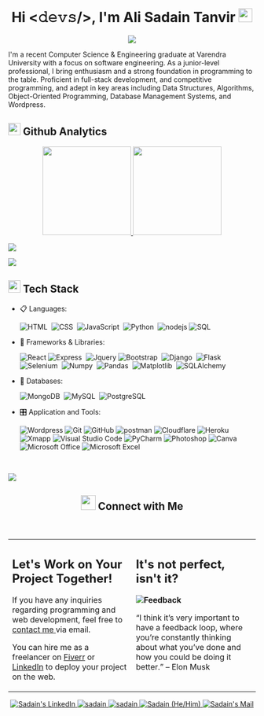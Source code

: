 <div><h1 align="center">
   Hi <𝚍𝚎𝚟𝚜/>, I'm Ali Sadain Tanvir
  <img src="https://media.giphy.com/media/hvRJCLFzcasrR4ia7z/giphy.gif" width="28">
</h1>
<p align="center">
  <img src="https://readme-typing-svg.herokuapp.com/?font=Fira+Sans&size=20&pause=1000&color=F7A033&center=true&random=false&width=435&lines=Full+stack+web+developer;Python+Programmer;Wordpress+Expert;Self-taught+Learner"></img>
</p>
</div>

<p>
I'm a recent Computer Science & Engineering graduate at Varendra University with a focus on software engineering. As a junior-level professional, I bring enthusiasm and a strong foundation in programming to the table. Proficient in full-stack development, and competitive programming, and adept in key areas including Data Structures, Algorithms, Object-Oriented Programming, Database Management Systems, and Wordpress.
</p>

## <img src="https://media.giphy.com/media/iY8CRBdQXODJSCERIr/giphy.gif" width="25"> <b>Github Analytics</b>

<p align="center">
<a href="https://github.com/Alisadaintanvir">
  <img height="180em" src="https://github-readme-stats-eight-theta.vercel.app/api?username=Alisadaintanvir&show_icons=true&theme=gruvbox&include_all_commits=true&count_private=true"/>
  <img height="180em" src="https://github-readme-stats-eight-theta.vercel.app/api/top-langs/?username=Alisadaintanvir&layout=compact&langs_count=8&theme=gruvbox&include_all_commits=true&count_private=true"/>
</a>
</p>

![](https://komarev.com/ghpvc/?username=your-github-username&color=yellow)

<img src="https://user-images.githubusercontent.com/73097560/115834477-dbab4500-a447-11eb-908a-139a6edaec5c.gif"></a>

<div>
  
## <img src="https://media2.giphy.com/media/QssGEmpkyEOhBCb7e1/giphy.gif?cid=ecf05e47a0n3gi1bfqntqmob8g9aid1oyj2wr3ds3mg700bl&rid=giphy.gif" width ="25"><b> Tech Stack</b>

<p align="center">

- 📋 Languages:
  
  ![HTML](https://img.shields.io/badge/-HTML5-05122A?style=flat&logo=HTML5)&nbsp;
  ![CSS](https://img.shields.io/badge/-CSS3-05122A?style=flat&logo=CSS3&logoColor=1572B6)&nbsp;
  ![JavaScript](https://img.shields.io/badge/-JavaScript-05122A?style=flat&logo=javascript)&nbsp;
  ![Python](https://img.shields.io/badge/Python-12343?style=flat&logo=Python&logoColor=white&color=244C6F)&nbsp;
  ![nodejs](https://img.shields.io/badge/Node_JS-12343?style=flat&logo=Node.JS&logoColor=white&color=1A5D1A)
  ![SQL](https://custom-icon-badges.herokuapp.com/badge/SQL-025E8C.svg?logo=database&logoColor=white)
  
- 🎨 Frameworks & Libraries:
  
  ![React](https://img.shields.io/badge/React-12343?style=flat&logo=React&logoColor=white&color=0D6D8C)
  ![Express](https://img.shields.io/badge/Express-23f12?style=flat&logo=Express)&nbsp;
  ![Jquery](https://img.shields.io/badge/Jquery-12343?style=flat&logo=jquery&color=0769AD)
  ![Bootstrap](https://img.shields.io/badge/Bootstrap-12343?style=flat&logo=Bootstrap&logoColor=white&color=6E2CF2)&nbsp;
  ![Django](https://img.shields.io/badge/Django-23f12?style=flat&logo=django&color=20AA76)&nbsp;
  ![Flask](https://img.shields.io/badge/Flask-23f12?style=flat&logo=flask&color=3BA9BF)&nbsp;
  ![Selenium](https://img.shields.io/badge/Selenium-12343?style=flat&logo=Selenium&logoColor=white&color=4EB436)&nbsp;
  ![Numpy](https://img.shields.io/badge/Numpy-12343?style=flat&logo=Numpy&color=013243)&nbsp;
  ![Pandas](https://img.shields.io/badge/Pandas-12343?style=flat&logo=Pandas&color=130654)&nbsp;
  ![Matplotlib](https://img.shields.io/badge/Matplotlib-12343?style=flat&logo=MatPlotLib&color=blue)&nbsp;
  ![SQLAlchemy](https://img.shields.io/badge/SQLAlchemy-12343?style=flat&logo=SQLAlchemy&color=778877)&nbsp;


- 💾 Databases:

  ![MongoDB](https://img.shields.io/badge/MongoDB-23f12?style=flat&logo=MongoDB&color=white)&nbsp;
  ![MySQL](https://img.shields.io/badge/MySQL-12343?style=flat&logo=MySQL&logoColor=white&color=3A6790)&nbsp;
  ![PostgreSQL](https://img.shields.io/badge/PostgreSQL-23f12?style=flat&logo=PostgreSQL&color=131E34)


- 🎛️ Application and Tools:

  ![Wordpress](https://img.shields.io/badge/Wordpress-12343?style=flat&logo=Wordpress&logoColor=white&color=3D3B40)
  ![Git](https://img.shields.io/badge/Git-1342?style=flat&logo=git&color=131E34)
  ![GitHub](https://img.shields.io/badge/Github-1342?style=flat&logo=Github&color=black)
  ![postman](https://img.shields.io/badge/Postman-1342?style=flat&logo=Postman&color=white)
  ![Cloudflare](https://img.shields.io/badge/Cloundflare-12343?style=flat&logo=Cloudflare&logoColor=white&color=orange)
  ![Heroku](https://img.shields.io/badge/Heroku-12343?style=flat&logo=Heroku)
  ![Xmapp](https://img.shields.io/badge/XAMPP-1342?style=flat&logo=XAMPP&color=grey)
  ![Visual Studio Code](https://img.shields.io/badge/Visual_Studio_Code-1342?style=flat&logo=Visual%20Studio%20Code&color=blue)
  ![PyCharm](https://img.shields.io/badge/Pycharm-1342?style=flat&logo=Pycharm&color=9BCF53)
  ![Photoshop](https://img.shields.io/badge/Photoshop-12343?style=flat&logo=Adobe%20Photoshop&color=1D24CA)
  ![Canva](https://img.shields.io/badge/Canva-1342?style=flat&logo=Canva&color=AC87C5)
  ![Microsoft Office](https://img.shields.io/badge/Microsoft_Office-12343?style=flat&logo=Microsoft&color=464FEB)
  ![Microsoft Excel](https://img.shields.io/badge/Microsoft_Excel-1342?style=flat&logo=Microsoft%20Excel&color=0C359E)

</p>
</div>

<br>

<img src="https://user-images.githubusercontent.com/73097560/115834477-dbab4500-a447-11eb-908a-139a6edaec5c.gif"></a>

## <p align="center"><img src="https://media.giphy.com/media/LnQjpWaON8nhr21vNW/giphy.gif" width='30'> <b>Connect with Me</b></p>
 
<br>

<table style="border: none">
  <tr>
  <td width="50%" valign="top">

## Let's Work on Your Project Together!

If you have any inquiries regarding programming and web development, feel free to <a href="mailto:alisadaintanvir@gmail.com">contact me </a> via email.

You can hire me as a freelancer on <a href="https://www.fiverr.com/alisadaintanvir">Fiverr</a> or <a href="https://www.linkedin.com/in/alisadaintanvir/">LinkedIn</a> to deploy your project on the web.

  </td>
  <td width="50%" valign="top">

## It's not perfect, isn't it?

**<img alt="Feedback" src="https://img.shields.io/badge/Anything-12343?style=flat&logo=Anything&logoColor=white&label=Ask%20me&color=FFA41B">**

“I think it’s very important to have a feedback loop, where you’re constantly thinking about what you’ve done and how you could be doing it better.”
– Elon Musk

  </td>
  </tr>
</table>

<p align="center"><!-----Social Accounts------>

 <a href="https://www.linkedin.com/in/alisadaintanvir/">
 
 <img border="0" alt="Sadain's LinkedIn" src="https://img.icons8.com/doodle/40/000000/linkedin--v2.png"/>
 </a>

 <a href="https://www.instagram.com/sadain007/">
 <img border="0" alt="sadain" src="https://img.icons8.com/doodle/38/000000/instagram--v1.png"/>
 </a>

 <a href="https://t.me/alisadaintanvir">
 <img border="0" alt="sadain" src="https://img.icons8.com/doodle/40/000000/telegram-app.png"/>
 </a>

 <a href="https://discord.gg/SDBHCtsMtc">
 <img border="0" alt="Sadain (He/Him)" src="https://img.icons8.com/fluent/42/000000/discord-logo.png"/>
 </a>
 <a href="mailto:alisadaintanvir@gmail.com">
 <img border="0" alt="Sadain's Mail" src="https://img.icons8.com/doodle/38/000000/gmail-new.png"/>
 </a>
</p>


